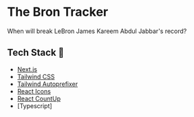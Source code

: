# The Bron Tracker

When will break LeBron James Kareem Abdul Jabbar's record?

## Tech Stack 🚀

- [Next.js](https://nextjs.org)
- [Tailwind CSS](https://tailwindcss.com)
- [Tailwind Autoprefixer](https://tailwindcss.com/blog/automatic-class-sorting-with-prettier)
- [React Icons](https://react-icons.github.io/react-icons/)
- [React CountUp](https://www.npmjs.com/package/react-countup)
- [Typescript]
